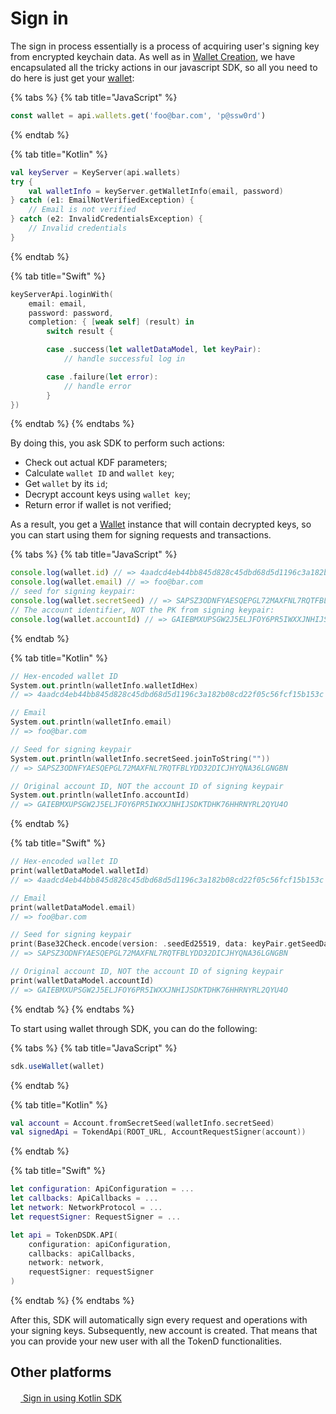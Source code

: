 # Sign in

The sign in process essentially is a process of acquiring user's signing key from encrypted 
keychain data. As well as in [Wallet Creation][1], we have encapsulated all
the tricky actions in our javascript SDK, so all you need to do here is just
get your [wallet][2]:

{% tabs %} {% tab title="JavaScript" %}
```javascript
const wallet = api.wallets.get('foo@bar.com', 'p@ssw0rd')
```
{% endtab %}

{% tab title="Kotlin" %}
```kotlin
val keyServer = KeyServer(api.wallets)
try {
    val walletInfo = keyServer.getWalletInfo(email, password)
} catch (e1: EmailNotVerifiedException) {
    // Email is not verified
} catch (e2: InvalidCredentialsException) {
    // Invalid credentials
}
```
{% endtab %}

{% tab title="Swift" %}
```swift
keyServerApi.loginWith(
    email: email,
    password: password,
    completion: { [weak self] (result) in
        switch result {

        case .success(let walletDataModel, let keyPair):
            // handle successful log in

        case .failure(let error):
            // handle error
        }
})
```
{% endtab %} {% endtabs %}

By doing this, you ask SDK to perform such actions:

* Check out actual KDF parameters;
* Calculate `wallet ID` and `wallet key`;
* Get `wallet` by its `id`;
* Decrypt account keys using `wallet key`;
* Return error if wallet is not verified;

As a result, you get a [Wallet][3] instance that will contain decrypted keys,
so you can start using them for signing requests and transactions.

{% tabs %} {% tab title="JavaScript" %}
```javascript
console.log(wallet.id) // => 4aadcd4eb44bb845d828c45dbd68d5d1196c3a182b08cd22f05c56fcf15b153c
console.log(wallet.email) // => foo@bar.com
// seed for signing keypair:
console.log(wallet.secretSeed) // => SAPSZ3ODNFYAESQEPGL72MAXFNL7RQTFBLYDD32DICJHYQNA36LGNGBN
// The account identifier, NOT the PK from signing keypair: 
console.log(wallet.accountId) // => GAIEBMXUPSGW2J5ELJFOY6PR5IWXXJNHIJSDKTDHK76HHRNYRL2QYU4O
```
{% endtab %}

{% tab title="Kotlin" %}
```kotlin
// Hex-encoded wallet ID
System.out.println(walletInfo.walletIdHex) 
// => 4aadcd4eb44bb845d828c45dbd68d5d1196c3a182b08cd22f05c56fcf15b153c

// Email
System.out.println(walletInfo.email)
// => foo@bar.com

// Seed for signing keypair
System.out.println(walletInfo.secretSeed.joinToString(""))
// => SAPSZ3ODNFYAESQEPGL72MAXFNL7RQTFBLYDD32DICJHYQNA36LGNGBN

// Original account ID, NOT the account ID of signing keypair
System.out.println(walletInfo.accountId)
// => GAIEBMXUPSGW2J5ELJFOY6PR5IWXXJNHIJSDKTDHK76HHRNYRL2QYU4O
```
{% endtab %}

{% tab title="Swift" %}
```swift
// Hex-encoded wallet ID
print(walletDataModel.walletId) 
// => 4aadcd4eb44bb845d828c45dbd68d5d1196c3a182b08cd22f05c56fcf15b153c

// Email
print(walletDataModel.email)
// => foo@bar.com

// Seed for signing keypair
print(Base32Check.encode(version: .seedEd25519, data: keyPair.getSeedData()))
// => SAPSZ3ODNFYAESQEPGL72MAXFNL7RQTFBLYDD32DICJHYQNA36LGNGBN

// Original account ID, NOT the account ID of signing keypair
print(walletDataModel.accountId)
// => GAIEBMXUPSGW2J5ELJFOY6PR5IWXXJNHIJSDKTDHK76HHRNYRL2QYU4O
```
{% endtab %} {% endtabs %}

To start using wallet through SDK, you can do the following:

{% tabs %} {% tab title="JavaScript" %}
```javascript
sdk.useWallet(wallet)
```
{% endtab %}

{% tab title="Kotlin" %}
```kotlin
val account = Account.fromSecretSeed(walletInfo.secretSeed)
val signedApi = TokendApi(ROOT_URL, AccountRequestSigner(account))
```
{% endtab %}

{% tab title="Swift" %}
```swift
let configuration: ApiConfiguration = ...
let callbacks: ApiCallbacks = ...
let network: NetworkProtocol = ...
let requestSigner: RequestSigner = ...

let api = TokenDSDK.API(
    configuration: apiConfiguration,
    callbacks: apiCallbacks,
    network: network,
    requestSigner: requestSigner
)
```
{% endtab %} {% endtabs %}

After this, SDK will automatically sign every request and operations with your 
signing keys. Subsequently, new account is created. That means that you can provide your new user with all the TokenD functionalities.

## Other platforms

[<img src="https://kotlinlang.org/assets/images/favicon.ico" height="16"/> Sign in using Kotlin SDK][4]

[1]: /tech/guides/sign_in.md
[2]: /tech/key_entities/wallet.md
[3]: https://tokend.gitlab.io/new-js-sdk/Wallet.html
[4]: https://github.com/tokend/kotlin-sdk/wiki/Sign-in
